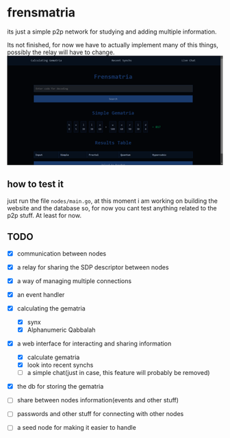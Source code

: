# frensmatria
its just a simple p2p network for studying and adding multiple information.

Its not finished, for now we have to actually implement many of this things, possibly the relay will have to change.
![alt text](images/lookup.png)


## how to test it
just run the file `nodes/main.go`, at this moment i am working on building the website and the database so, for now you cant test anything related to the p2p stuff.
At least for now.
## TODO


- [x] communication between nodes
- [x] a relay for sharing the SDP descriptor between nodes
- [x] a way of managing multiple connections
- [x] an event handler
- [x] calculating the gematria
  - [x] synx
  - [x] Alphanumeric Qabbalah 
- [x] a web interface for interacting and sharing information
  - [x] calculate gematria
  - [x] look into recent synchs
  - [ ] a simple chat(just in case, this feature will probably be removed)
- [x] the db for storing the gematria 
- [ ] share between nodes information(events and other stuff)
- [ ] passwords and other stuff for connecting with other nodes
- [ ] a seed node for making it easier to handle

